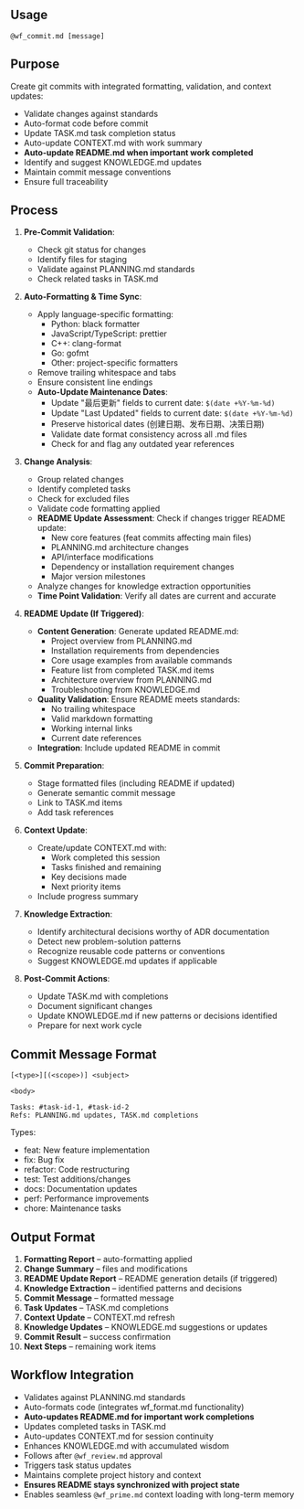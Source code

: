 ## Usage
`@wf_commit.md [message]`

## Purpose
Create git commits with integrated formatting, validation, and context updates:
- Validate changes against standards
- Auto-format code before commit
- Update TASK.md task completion status
- Auto-update CONTEXT.md with work summary
- **Auto-update README.md when important work completed**
- Identify and suggest KNOWLEDGE.md updates
- Maintain commit message conventions
- Ensure full traceability

## Process
1. **Pre-Commit Validation**:
   - Check git status for changes
   - Identify files for staging
   - Validate against PLANNING.md standards
   - Check related tasks in TASK.md

2. **Auto-Formatting & Time Sync**:
   - Apply language-specific formatting:
     * Python: black formatter
     * JavaScript/TypeScript: prettier
     * C++: clang-format
     * Go: gofmt
     * Other: project-specific formatters
   - Remove trailing whitespace and tabs
   - Ensure consistent line endings
   - **Auto-Update Maintenance Dates**:
     * Update "最后更新" fields to current date: `$(date +%Y-%m-%d)`
     * Update "Last Updated" fields to current date: `$(date +%Y-%m-%d)`
     * Preserve historical dates (创建日期、发布日期、决策日期)
     * Validate date format consistency across all .md files
     * Check for and flag any outdated year references

3. **Change Analysis**:
   - Group related changes
   - Identify completed tasks
   - Check for excluded files
   - Validate code formatting applied
   - **README Update Assessment**: Check if changes trigger README update:
     * New core features (feat commits affecting main files)
     * PLANNING.md architecture changes
     * API/interface modifications
     * Dependency or installation requirement changes
     * Major version milestones
   - Analyze changes for knowledge extraction opportunities
   - **Time Point Validation**: Verify all dates are current and accurate

4. **README Update (If Triggered)**:
   - **Content Generation**: Generate updated README.md:
     * Project overview from PLANNING.md
     * Installation requirements from dependencies
     * Core usage examples from available commands
     * Feature list from completed TASK.md items
     * Architecture overview from PLANNING.md
     * Troubleshooting from KNOWLEDGE.md
   - **Quality Validation**: Ensure README meets standards:
     * No trailing whitespace
     * Valid markdown formatting
     * Working internal links
     * Current date references
   - **Integration**: Include updated README in commit

5. **Commit Preparation**:
   - Stage formatted files (including README if updated)
   - Generate semantic commit message
   - Link to TASK.md items
   - Add task references

6. **Context Update**:
   - Create/update CONTEXT.md with:
     * Work completed this session
     * Tasks finished and remaining
     * Key decisions made
     * Next priority items
   - Include progress summary

7. **Knowledge Extraction**:
   - Identify architectural decisions worthy of ADR documentation
   - Detect new problem-solution patterns
   - Recognize reusable code patterns or conventions
   - Suggest KNOWLEDGE.md updates if applicable

8. **Post-Commit Actions**:
   - Update TASK.md with completions
   - Document significant changes
   - Update KNOWLEDGE.md if new patterns or decisions identified
   - Prepare for next work cycle

## Commit Message Format
```
[<type>][(<scope>)] <subject>

<body>

Tasks: #task-id-1, #task-id-2
Refs: PLANNING.md updates, TASK.md completions
```

Types:
- feat: New feature implementation
- fix: Bug fix
- refactor: Code restructuring
- test: Test additions/changes
- docs: Documentation updates
- perf: Performance improvements
- chore: Maintenance tasks

## Output Format
1. **Formatting Report** – auto-formatting applied
2. **Change Summary** – files and modifications
3. **README Update Report** – README generation details (if triggered)
4. **Knowledge Extraction** – identified patterns and decisions
5. **Commit Message** – formatted message
6. **Task Updates** – TASK.md completions
7. **Context Update** – CONTEXT.md refresh
8. **Knowledge Updates** – KNOWLEDGE.md suggestions or updates
9. **Commit Result** – success confirmation
10. **Next Steps** – remaining work items

## Workflow Integration
- Validates against PLANNING.md standards
- Auto-formats code (integrates wf_format.md functionality)
- **Auto-updates README.md for important work completions**
- Updates completed tasks in TASK.md
- Auto-updates CONTEXT.md for session continuity
- Enhances KNOWLEDGE.md with accumulated wisdom
- Follows after `@wf_review.md` approval
- Triggers task status updates
- Maintains complete project history and context
- **Ensures README stays synchronized with project state**
- Enables seamless `@wf_prime.md` context loading with long-term memory